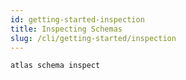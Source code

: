 ```yaml
---
id: getting-started-inspection
title: Inspecting Schemas
slug: /cli/getting-started/inspection
---
```


```shell
atlas schema inspect
```